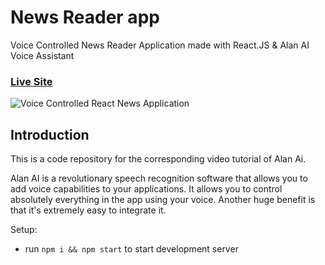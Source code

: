 # News Reader app 

Voice Controlled News Reader Application made with React.JS & Alan AI Voice Assistant

### [Live Site](https://newsreader.netlify.app/)

![Voice Controlled React News Application](https://user-images.githubusercontent.com/51863978/93788886-75e8a780-fc31-11ea-8d17-c3e05525c4f3.png)

## Introduction
This is a code repository for the corresponding video tutorial of Alan Ai. 

Alan AI is a revolutionary speech recognition software that allows you to add voice capabilities to your applications. It allows you to control absolutely everything in the app using your voice. Another huge benefit is that it's extremely easy to integrate it. 

Setup:
- run ```npm i && npm start``` to start development server
